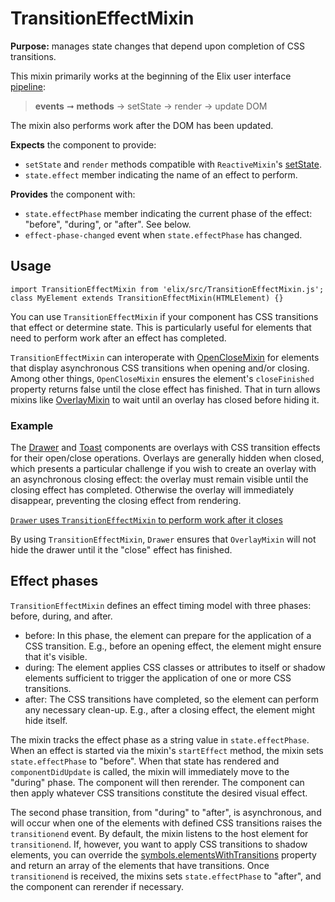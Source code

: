 # TransitionEffectMixin

**Purpose:** manages state changes that depend upon completion of CSS transitions.

This mixin primarily works at the beginning of the Elix user interface [pipeline](pipeline):

> **events** ➞ **methods** → setState → render → update DOM

The mixin also performs work after the DOM has been updated.

**Expects** the component to provide:
* `setState` and `render` methods compatible with `ReactiveMixin`'s [setState](ReactiveMixin#setState).
* `state.effect` member indicating the name of an effect to perform.

**Provides** the component with:
* `state.effectPhase` member indicating the current phase of the effect: "before", "during", or "after". See below.
* `effect-phase-changed` event when `state.effectPhase` has changed.


## Usage

    import TransitionEffectMixin from 'elix/src/TransitionEffectMixin.js';
    class MyElement extends TransitionEffectMixin(HTMLElement) {}

You can use `TransitionEffectMixin` if your component has CSS transitions that effect or determine state. This is particularly useful for elements that need to perform work after an effect has completed.

`TransitionEffectMixin` can interoperate with [OpenCloseMixin](OpenCloseMixin) for elements that display asynchronous CSS transitions when opening and/or closing. Among other things, `OpenCloseMixin` ensures the element's `closeFinished` property returns false until the close effect has finished. That in turn allows mixins like [OverlayMixin](OverlayMixin) to wait until an overlay has closed before hiding it.


### Example

The [Drawer](Drawer) and [Toast](Toast) components are overlays with CSS transition effects for their open/close operations. Overlays are generally hidden when closed, which presents a particular challenge if you wish to create an overlay with an asynchronous closing effect: the overlay must remain visible until the closing effect has completed. Otherwise the overlay will immediately disappear, preventing the closing effect from rendering.

[`Drawer` uses `TransitionEffectMixin` to perform work after it closes](/demos/drawer.html)

By using `TransitionEffectMixin`, `Drawer` ensures that `OverlayMixin` will not hide the drawer until it the "close" effect has finished.


## Effect phases

`TransitionEffectMixin` defines an effect timing model with three phases: before, during, and after.

* before: In this phase, the element can prepare for the application of a CSS transition. E.g., before an opening effect, the element might ensure that it's visible.
* during: The element applies CSS classes or attributes to itself or shadow elements sufficient to trigger the application of one or more CSS transitions.
* after: The CSS transitions have completed, so the element can perform any necessary clean-up. E.g., after a closing effect, the element might hide itself.

The mixin tracks the effect phase as a string value in `state.effectPhase`. When an effect is started via the mixin's `startEffect` method, the mixin sets `state.effectPhase` to "before". When that state has rendered and `componentDidUpdate` is called, the mixin will immediately move to the "during" phase. The component will then rerender. The component can then apply whatever CSS transitions constitute the desired visual effect.

The second phase transition, from "during" to "after", is asynchronous, and will occur when one of the elements with defined CSS transitions raises the `transitionend` event. By default, the mixin listens to the host element for `transitionend`. If, however, you want to apply CSS transitions to shadow elements, you can override the [symbols.elementsWithTransitions](#symbols.elementsWithTransitions) property and return an array of the elements that have transitions. Once `transitionend` is received, the mixins sets `state.effectPhase` to "after", and the component can rerender if necessary.
